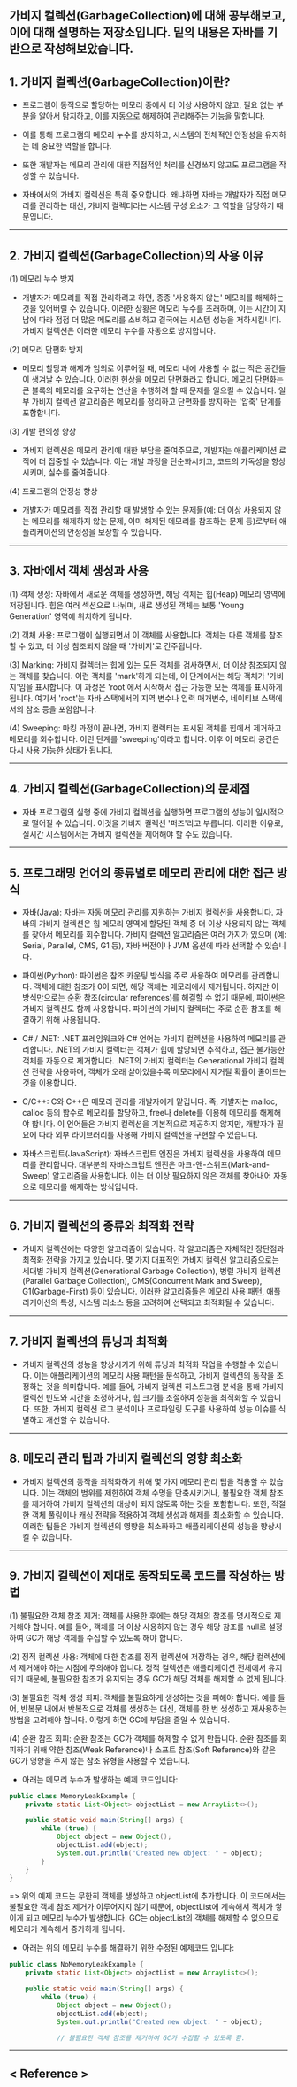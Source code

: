 가비지 컬렉션(GarbageCollection)에 대해 공부해보고, 이에 대해 설명하는 저장소입니다. 밑의 내용은 자바를 기반으로 작성해보았습니다.
---
## 1. 가비지 컬렉션(GarbageCollection)이란?
- 프로그램이 동적으로 할당하는 메모리 중에서 더 이상 사용하지 않고, 필요 없는 부분을 알아서 탐지하고, 이를 자동으로 해제하여 관리해주는 기능을 말합니다.
- 이를 통해 프로그램의 메모리 누수를 방지하고, 시스템의 전체적인 안정성을 유지하는 데 중요한 역할을 합니다.
- 또한 개발자는 메모리 관리에 대한 직접적인 처리를 신경쓰지 않고도 프로그램을 작성할 수 있습니다.

- 자바에서의 가비지 컬렉션은 특히 중요합니다. 왜냐하면 자바는 개발자가 직접 메모리를 관리하는 대신, 가비지 컬렉터라는 시스템 구성 요소가 그 역할을 담당하기 때문입니다.
---
## 2. 가비지 컬렉션(GarbageCollection)의 사용 이유
(1) 메모리 누수 방지
- 개발자가 메모리를 직접 관리하려고 하면, 종종 '사용하지 않는' 메모리를 해제하는 것을 잊어버릴 수 있습니다. 이러한 상황은 메모리 누수를 초래하며, 이는 시간이 지남에 따라 점점 더 많은 메모리를 소비하고 결국에는 시스템 성능을 저하시킵니다. 가비지 컬렉션은 이러한 메모리 누수를 자동으로 방지합니다.   

(2) 메모리 단편화 방지
- 메모리 할당과 해제가 임의로 이루어질 때, 메모리 내에 사용할 수 없는 작은 공간들이 생겨날 수 있습니다. 이러한 현상을 메모리 단편화라고 합니다. 메모리 단편화는 큰 블록의 메모리를 요구하는 연산을 수행하려 할 때 문제를 일으킬 수 있습니다. 일부 가비지 컬렉션 알고리즘은 메모리를 정리하고 단편화를 방지하는 '압축' 단계를 포함합니다. 
  
(3) 개발 편의성 향상
- 가비지 컬렉션은 메모리 관리에 대한 부담을 줄여주므로, 개발자는 애플리케이션 로직에 더 집중할 수 있습니다. 이는 개발 과정을 단순화시키고, 코드의 가독성을 향상시키며, 실수를 줄여줍니다.   

(4) 프로그램의 안정성 향상
- 개발자가 메모리를 직접 관리할 때 발생할 수 있는 문제들(예: 더 이상 사용되지 않는 메모리를 해제하지 않는 문제, 이미 해제된 메모리를 참조하는 문제 등)로부터 애플리케이션의 안정성을 보장할 수 있습니다.
---
## 3. 자바에서 객체 생성과 사용
  (1) 객체 생성: 자바에서 새로운 객체를 생성하면, 해당 객체는 힙(Heap) 메모리 영역에 저장됩니다. 힙은 여러 섹션으로 나뉘며, 새로 생성된 객체는 보통 'Young Generation' 영역에 위치하게 됩니다.

  (2) 객체 사용: 프로그램이 실행되면서 이 객체를 사용합니다. 객체는 다른 객체를 참조할 수 있고, 더 이상 참조되지 않을 때 '가비지'로 간주됩니다.

  (3) Marking: 가비지 컬렉터는 힙에 있는 모든 객체를 검사하면서, 더 이상 참조되지 않는 객체를 찾습니다. 이런 객체를 'mark'하게 되는데, 이 단계에서는 해당 객체가 '가비지'임을 표시합니다. 이 과정은 'root'에서 시작해서 접근 가능한 모든 객체를 표시하게 됩니다. 여기서 'root'는 자바 스택에서의 지역 변수나 입력 매개변수, 네이티브 스택에서의 참조 등을 포함합니다.

  (4) Sweeping: 마킹 과정이 끝나면, 가비지 컬렉터는 표시된 객체를 힙에서 제거하고 메모리를 회수합니다. 이런 단계를 'sweeping'이라고 합니다. 이후 이 메모리 공간은 다시 사용 가능한 상태가 됩니다.

---
## 4. 가비지 컬렉션(GarbageCollection)의 문제점
- 자바 프로그램의 실행 중에 가비지 컬렉션을 실행하면 프로그램의 성능이 일시적으로 떨어질 수 있습니다. 이것을 가비지 컬렉션 '퍼즈'라고 부릅니다. 이러한 이유로, 실시간 시스템에서는 가비지 컬렉션을 제어해야 할 수도 있습니다.
---
## 5. 프로그래밍 언어의 종류별로 메모리 관리에 대한 접근 방식
- 자바(Java): 자바는 자동 메모리 관리를 지원하는 가비지 컬렉션을 사용합니다. 자바의 가비지 컬렉션은 힙 메모리 영역에 할당된 객체 중 더 이상 사용되지 않는 객체를 찾아서 메모리를 회수합니다. 가비지 컬렉션 알고리즘은 여러 가지가 있으며 (예: Serial, Parallel, CMS, G1 등), 자바 버전이나 JVM 옵션에 따라 선택할 수 있습니다.

- 파이썬(Python): 파이썬은 참조 카운팅 방식을 주로 사용하여 메모리를 관리합니다. 객체에 대한 참조가 0이 되면, 해당 객체는 메모리에서 제거됩니다. 하지만 이 방식만으로는 순환 참조(circular references)를 해결할 수 없기 때문에, 파이썬은 가비지 컬렉션도 함께 사용합니다. 파이썬의 가비지 컬렉터는 주로 순환 참조를 해결하기 위해 사용됩니다.

- C# / .NET: .NET 프레임워크와 C# 언어는 가비지 컬렉션을 사용하여 메모리를 관리합니다. .NET의 가비지 컬렉터는 객체가 힙에 할당되면 추적하고, 접근 불가능한 객체를 자동으로 제거합니다. .NET의 가비지 컬렉터는 Generational 가비지 컬렉션 전략을 사용하며, 객체가 오래 살아있을수록 메모리에서 제거될 확률이 줄어드는 것을 이용합니다.

- C/C++: C와 C++은 메모리 관리를 개발자에게 맡깁니다. 즉, 개발자는 malloc, calloc 등의 함수로 메모리를 할당하고, free나 delete를 이용해 메모리를 해제해야 합니다. 이 언어들은 가비지 컬렉션을 기본적으로 제공하지 않지만, 개발자가 필요에 따라 외부 라이브러리를 사용해 가비지 컬렉션을 구현할 수 있습니다.

- 자바스크립트(JavaScript): 자바스크립트 엔진은 가비지 컬렉션을 사용하여 메모리를 관리합니다. 대부분의 자바스크립트 엔진은 마크-앤-스위프(Mark-and-Sweep) 알고리즘을 사용합니다. 이는 더 이상 필요하지 않은 객체를 찾아내어 자동으로 메모리를 해제하는 방식입니다.
---
## 6. 가비지 컬렉션의 종류와 최적화 전략
- 가비지 컬렉션에는 다양한 알고리즘이 있습니다. 각 알고리즘은 자체적인 장단점과 최적화 전략을 가지고 있습니다. 몇 가지 대표적인 가비지 컬렉션 알고리즘으로는 세대별 가비지 컬렉션(Generational Garbage Collection), 병렬 가비지 컬렉션(Parallel Garbage Collection), CMS(Concurrent Mark and Sweep), G1(Garbage-First) 등이 있습니다. 이러한 알고리즘들은 메모리 사용 패턴, 애플리케이션의 특성, 시스템 리소스 등을 고려하여 선택되고 최적화될 수 있습니다.
---
## 7. 가비지 컬렉션의 튜닝과 최적화
- 가비지 컬렉션의 성능을 향상시키기 위해 튜닝과 최적화 작업을 수행할 수 있습니다. 이는 애플리케이션의 메모리 사용 패턴을 분석하고, 가비지 컬렉션의 동작을 조정하는 것을 의미합니다. 예를 들어, 가비지 컬렉션 히스토그램 분석을 통해 가비지 컬렉션 빈도와 시간을 조정하거나, 힙 크기를 조절하여 성능을 최적화할 수 있습니다. 또한, 가비지 컬렉션 로그 분석이나 프로파일링 도구를 사용하여 성능 이슈를 식별하고 개선할 수 있습니다.
---
## 8. 메모리 관리 팁과 가비지 컬렉션의 영향 최소화
- 가비지 컬렉션의 동작을 최적화하기 위해 몇 가지 메모리 관리 팁을 적용할 수 있습니다. 이는 객체의 범위를 제한하여 객체 수명을 단축시키거나, 불필요한 객체 참조를 제거하여 가비지 컬렉션의 대상이 되지 않도록 하는 것을 포함합니다. 또한, 적절한 객체 풀링이나 캐싱 전략을 적용하여 객체 생성과 해제를 최소화할 수 있습니다. 이러한 팁들은 가비지 컬렉션의 영향을 최소화하고 애플리케이션의 성능을 향상시킬 수 있습니다.
---
## 9. 가비지 컬렉션이 제대로 동작되도록 코드를 작성하는 방법
  (1) 불필요한 객체 참조 제거: 객체를 사용한 후에는 해당 객체의 참조를 명시적으로 제거해야 합니다. 예를 들어, 객체를 더 이상 사용하지 않는 경우 해당 참조를 null로 설정하여 GC가 해당 객체를 수집할 수 있도록 해야 합니다.

  (2) 정적 컬렉션 사용: 객체에 대한 참조를 정적 컬렉션에 저장하는 경우, 해당 컬렉션에서 제거해야 하는 시점에 주의해야 합니다. 정적 컬렉션은 애플리케이션 전체에서 유지되기 때문에, 불필요한 참조가 유지되는 경우 GC가 해당 객체를 해제할 수 없게 됩니다.

  (3) 불필요한 객체 생성 회피: 객체를 불필요하게 생성하는 것을 피해야 합니다. 예를 들어, 반복문 내에서 반복적으로 객체를 생성하는 대신, 객체를 한 번 생성하고 재사용하는 방법을 고려해야 합니다. 이렇게 하면 GC에 부담을 줄일 수 있습니다.

  (4) 순환 참조 회피: 순환 참조는 GC가 객체를 해제할 수 없게 만듭니다. 순환 참조를 회피하기 위해 약한 참조(Weak Reference)나 소프트 참조(Soft Reference)와 같은 GC가 영향을 주지 않는 참조 유형을 사용할 수 있습니다.

- 아래는 메모리 누수가 발생하는 예제 코드입니다:
``` java
public class MemoryLeakExample {
    private static List<Object> objectList = new ArrayList<>();

    public static void main(String[] args) {
        while (true) {
            Object object = new Object();
            objectList.add(object);
            System.out.println("Created new object: " + object);
        }
    }
}
``` 
=> 위의 예제 코드는 무한히 객체를 생성하고 objectList에 추가합니다. 이 코드에서는 불필요한 객체 참조 제거가 이루어지지 않기 때문에, objectList에 계속해서 객체가 쌓이게 되고 메모리 누수가 발생합니다. GC는 objectList의 객체를 해제할 수 없으므로 메모리가 계속해서 증가하게 됩니다.   

- 아래는 위의 메모리 누수를 해결하기 위한 수정된 예제코드 입니다:
``` java
public class NoMemoryLeakExample {
    private static List<Object> objectList = new ArrayList<>();

    public static void main(String[] args) {
        while (true) {
            Object object = new Object();
            objectList.add(object);
            System.out.println("Created new object: " + object);

            // 불필요한 객체 참조를 제거하여 GC가 수집할 수 있도록 함.
``` 
---
< Reference >
- 
